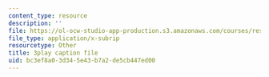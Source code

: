 ```yaml
---
content_type: resource
description: ''
file: https://ol-ocw-studio-app-production.s3.amazonaws.com/courses/res-18-009-learn-differential-equations-up-close-with-gilbert-strang-and-cleve-moler-fall-2015/bc3ef8a03d345e43b7a2de5cb447ed00_ojUQk_GNQbQ.vtt
file_type: application/x-subrip
resourcetype: Other
title: 3play caption file
uid: bc3ef8a0-3d34-5e43-b7a2-de5cb447ed00
---
```

